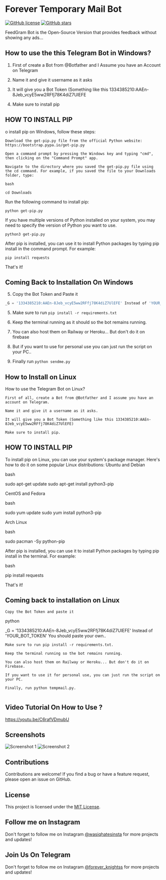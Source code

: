 # Forever Temporary Mail Bot

[![GitHub license](https://img.shields.io/badge/LICENSE-MIT-orange)](https://github.com/WASCIV/Forevermail/blob/main/LICENSE)
[![GitHub stars](https://img.shields.io/badge/StarME-Star-blue)](https://github.com/WASCIV/Forevermail/stargazers)

FeedGram Bot is the Open-Source Version that provides feedback without showing any ads...

## How to use the this Telegram Bot in Windows?

1. First of create a Bot from @Botfather and I Assume you have an Account on Telegram

2. Name it and give it username as it asks

3. It will give you a Bot Token (Something like this 1334385210:AAEn-8Jeb_vcyE5ww2RFfj78K4diZ7UlEFE

4. Make sure to install pip

## HOW TO INSTALL PIP

o install pip on Windows, follow these steps:

    Download the get-pip.py file from the official Python website: https://bootstrap.pypa.io/get-pip.py

    Open a command prompt by pressing the Windows key and typing "cmd", then clicking on the "Command Prompt" app.

    Navigate to the directory where you saved the get-pip.py file using the cd command. For example, if you saved the file to your Downloads folder, type:

    bash

``` cd Downloads ```

Run the following command to install pip:

``` python get-pip.py ```

If you have multiple versions of Python installed on your system, you may need to specify the version of Python you want to use.

 ```python3 get-pip.py ```

After pip is installed, you can use it to install Python packages by typing pip install <package-name> in the command prompt. For example:

   ``` pip install requests ```

That's it!

## Coming Back to Installation On Windows

5. Copy the Bot Token and Paste it 

```python
_G = '1334385210:AAEn-8Jeb_vcyE5ww2RFfj78K4diZ7UlEFE' Instead of 'YOUR_TOKEN' You should paste your own..

```

5. Make sure to run ``` pip install -r requirements.txt ```

6. Keep the terminal running as it should so the bot remains running.

7. You can also host them on Railway or Heroku... But don't do it on firebase

8. But if you want to use for personal use you can just run the script on your PC..

9. Finally run ``` python sendme.py ```

## How to Install on Linux

How to use the Telegram Bot on Linux?

    First of all, create a Bot from @Botfather and I assume you have an account on Telegram.

    Name it and give it a username as it asks.

    It will give you a Bot Token (Something like this 1334385210:AAEn-8Jeb_vcyE5ww2RFfj78K4diZ7UlEFE)

    Make sure to install pip.

## HOW TO INSTALL PIP

To install pip on Linux, you can use your system's package manager. Here's how to do it on some popular Linux distributions:
Ubuntu and Debian

bash

sudo apt-get update
sudo apt-get install python3-pip

CentOS and Fedora

bash

sudo yum update
sudo yum install python3-pip

Arch Linux

bash

sudo pacman -Sy python-pip

After pip is installed, you can use it to install Python packages by typing pip install <package-name> in the terminal. For example:

bash

pip install requests

That's it!
## Coming back to installation on Linux

    Copy the Bot Token and paste it

python

_G = '1334385210:AAEn-8Jeb_vcyE5ww2RFfj78K4diZ7UlEFE' Instead of 'YOUR_BOT_TOKEN' You should paste your own..

    Make sure to run pip install -r requirements.txt.

    Keep the terminal running so the bot remains running.

    You can also host them on Railway or Heroku... But don't do it on Firebase.

    If you want to use it for personal use, you can just run the script on your PC.

    Finally, run python tempmail.py.

``` Usage: /start - To recieve messages 
```

## Video Tutorial On How to Use ?

https://youtu.be/C6rafVDmubU


## Screenshots

![Screenshot 1](screenshots/screenshot1.jpg)
![Screenshot 2](screenshots/screenshot2.jpg)

## Contributions

Contributions are welcome! If you find a bug or have a feature request, please open an issue on GitHub.

## License

This project is licensed under the [MIT License](https://github.com/WASCIV/Forevermail/blob/main/LICENSE).

## Follow me on Instagram

Don't forget to follow me on Instagram [@wasiqhatesinsta](https://www.instagram.com/wasiqhatesinsta/) for more projects and updates!


## Join Us On Telegram

Don't forget to follow me on Instagram [@forever_knightss](https://t.me/+iaTYOodcEuU3YjFl) for more projects and updates!